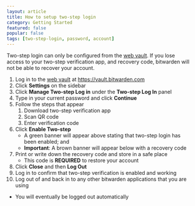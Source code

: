 ```yaml
---
layout: article
title: How to setup two-step login
category: Getting Started
featured: false
popular: false
tags: [two-step-login, password, account]
---
```


Two-step login can only be configured from the [web vault](https://vault.bitwarden.com). If you lose access to your two-step verification app, and recovery code, bitwarden will not be able to recover your account.

1. Log in to the [web vault](https://vault.bitwarden.com) at https://vault.bitwarden.com
2. Click **Settings** on the sidebar 
3. Click **Manage Two-step Log in** under the **Two-step Log In** panel  
4. Type in your current password and click **Continue**
5. Follow the steps that appear
    1. Download two-step verification app
    2. Scan QR code
    3. Enter verification code
6. Click **Enable Two-step**
    - A green banner will appear above stating that two-step login has been enabled; and
    - **Important**: A brown banner will appear below with a recovery code
7. Print or write down the recovery code and store in a safe place
    - This code is **REQUIRED** to restore your account
8. Click **Close** and then **Log Out**
9. Log in to confirm that two-step verification is enabled and working
10. Log out of and back in to any other bitwarden applications that you are using
   - You will eventually be logged out automatically
